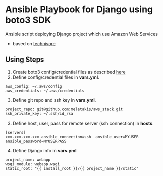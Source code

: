 # Ansible Playbook for Django using boto3 SDK
Ansible script deploying Django project which use Amazon Web Services
 * based on [technivore](https://github.com/technivore/ansible-django)
 
## Using Steps
1. Create boto3 config/credential files as described [here](http://boto3.readthedocs.io/en/latest/guide/quickstart.html#configuration)
2. Define config/credential files in **vars.yml**.  
```
aws_config: ~/.aws/config  
aws_credentials: ~/.aws/credentials
```  
3. Define git repo and ssh key in **vars.yml**. 
```
project_repo: git@github.com:meletakis/aws_stack.git  
ssh_private_key: ~/.ssh/id_rsa
```
3. Define host, user, pass for remote server (ssh connection) in **hosts**. 
```
[servers]  
xxx.xxx.xxx.xxx ansible_connection=ssh  ansible_user=MYUSER ansible_password=MYUSERPASS
```
4. Define Django info in **vars.yml**
```
project_name: webapp
wsgi_module: webapp.wsgi
static_root: "{{ install_root }}/{{ project_name }}/static"
```
